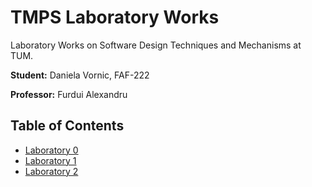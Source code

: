 # TMPS Laboratory Works

Laboratory Works on Software Design Techniques and Mechanisms at TUM.

**Student:** Daniela Vornic, FAF-222

**Professor:** Furdui Alexandru

## Table of Contents

- [Laboratory 0](lab_0/README.md)
- [Laboratory 1](lab_1/README.md)
- [Laboratory 2](lab_2/README.md)
